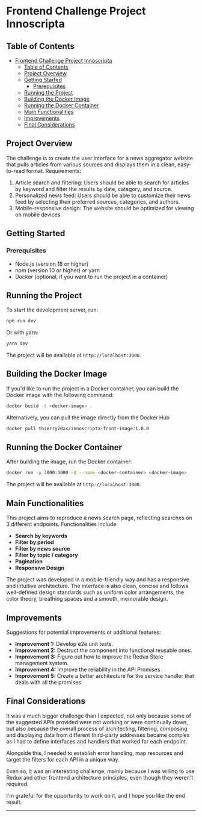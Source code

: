 # Frontend Challenge Project Innoscripta

## Table of Contents

- [Frontend Challenge Project Innoscripta](#frontend-challenge-project-innoscripta)
  - [Table of Contents](#table-of-contents)
  - [Project Overview](#project-overview)
  - [Getting Started](#getting-started)
    - [Prerequisites](#prerequisites)
  - [Running the Project](#running-the-project)
  - [Building the Docker Image](#building-the-docker-image)
  - [Running the Docker Container](#running-the-docker-container)
  - [Main Functionalities](#main-functionalities)
  - [Improvements](#improvements)
  - [Final Considerations](#final-considerations)

## Project Overview

The challenge is to create the user interface for a
news aggregator website that pulls articles from various sources and displays them in a clean,
easy-to-read format.
Requirements:

1. Article search and filtering: Users should be able to search for articles by keyword and
   filter the results by date, category, and source.
2. Personalized news feed: Users should be able to customize their news feed by
   selecting their preferred sources, categories, and authors.
3. Mobile-responsive design: The website should be optimized for viewing on mobile
   devices

## Getting Started

### Prerequisites

- Node.js (version 18 or higher)
- npm (version 10 or higher) or yarn
- Docker (optional, if you want to run the project in a container)

## Running the Project

To start the development server, run:

```bash
npm run dev
```

Or with yarn:

```bash
yarn dev
```

The project will be available at `http://localhost:3000`.

## Building the Docker Image

If you'd like to run the project in a Docker container, you can build the Docker image with the following command:

```bash
docker build -t <docker-image> .
```

Alternatively, you can pull the image directly from the Docker Hub

```bash
docker pull thierry20xx/innoscripta-front-image:1.0.0

```

## Running the Docker Container

After building the image, run the Docker container:

```bash
docker run -p 3000:3000 -d --name <docker-container> <docker-image>

```

The project will be available at `http://localhost:3000`.

## Main Functionalities

This project aims to reproduce a news search page, reflecting searches on 3 different endpoints. Functionalities include

- **Search by keywords**
- **Filter by period**
- **Filter by news source**
- **Filter by topic / category**
- **Pagination**
- **Responsive Design**

The project was developed in a mobile-friendly way and has a responsive and intuitive architecture. The interface is also clean, concise and follows well-defined design standards such as uniform color arrangements, the color theory, breathing spaces and a smooth, memorable design.

## Improvements

Suggestions for potential improvements or additional features:

- **Improvement 1:** Develop e2e unit tests.
- **Improvement 2:** Destruct the component into functional reusable ones.
- **Improvement 3:** Figure out how to improve the Redux Store management system.
- **Improvement 4:** Improve the reliability in the API Promises
- **Improvement 5:** Create a better architecture for the service handler that deals with all the promises

## Final Considerations

It was a much bigger challenge than I expected, not only because some of the suggested APIs provided were not working or were continually down, but also because the overall process of architecting, filtering, composing and displaying data from different third-party addresses became complex as I had to define interfaces and handlers that worked for each endpoint.

Alongside this, I needed to establish error handling, map resources and target the filters for each API in a unique way.

Even so, it was an interesting challenge, mainly because I was willing to use Redux and other frontend architecture principles, even though they weren't required.

I'm grateful for the opportunity to work on it, and I hope you like the end result.

---
